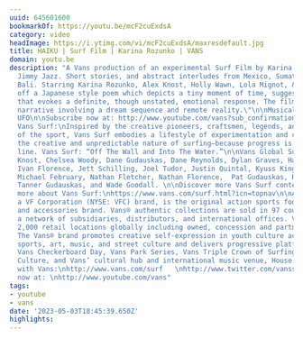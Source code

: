 ```yaml
---
uuid: 645601600
bookmarkOf: https://youtu.be/mcF2cuExdsA
category: video
headImage: https://i.ytimg.com/vi/mcF2cuExdsA/maxresdefault.jpg
title: HAIKU | Surf Film | Karina Rozunko | VANS
domain: youtu.be
description: "A Vans production of an experimental Surf Film by Karina Rozunko and
  Jimmy Jazz. Short stories, and abstract interludes from Mexico, Sumatra, Japan and
  Bali. Starring Karina Rozunko, Alex Knost, Holly Wawn, Lola Mignot, & friends Based
  off a Japanese style poem which depicts a tiny moment of time, suggestive of nature
  that evokes a definite, though unstated, emotional response. The film is a loose
  narrative involving a dream sequence and remote reality.\"\n\nMusical score by Monde
  UFO\n\nSubscribe now at: http://www.youtube.com/vans?sub_confirmation=1\n\nAbout
  Vans Surf:\nInspired by the creative pioneers, craftsmen, legends, and true icons
  of the sport, Vans Surf embodies a lifestyle of experimentation and championing
  the creative and unpredictable nature of surfing—because progress is never a straight
  line. Vans Surf: “Off The Wall and Into The Water.”\n\nVans Global Surf Team: Alex
  Knost, Chelsea Woody, Dane Gudauskas, Dane Reynolds, Dylan Graves, Harry Bryant,
  Ivan Florence, Jett Schilling, Joel Tudor, Justin Quintal, Kyuss King, Leila Hurst,
  Michael February, Nathan Fletcher, Nathan Florence,  Pat Gudauskas, Rasmus King,
  Tanner Gudauskas, and Wade Goodall. \n\nDiscover more Vans Surf content:\nhttps://youtube.com/playlist?list=PL9F49ECDEA9831DED\n \nLearn
  more about Vans Surf:\nhttps://www.vans.com/surf.html?icn=topnav\n\nAbout Vans:\nVans®,
  a VF Corporation (NYSE: VFC) brand, is the original action sports footwear, apparel,
  and accessories brand. Vans® authentic collections are sold in 97 countries through
  a network of subsidiaries, distributors, and international offices. Vans® has over
  2,000 retail locations globally including owned, concession and partnership doors.
  The Vans® brand promotes creative self-expression in youth culture across action
  sports, art, music, and street culture and delivers progressive platforms such as
  Vans Checkerboard Day, Vans Park Series, Vans Triple Crown of Surfing®, Vans Custom
  Culture, and Vans’ cultural hub and international music venue, House of Vans.\n\nConnect
  with Vans:\nhttp://www.vans.com/surf   \nhttp://www.twitter.com/vanssurf\nhttp://www.instagram.com/vanssurf\nhttp://www.tiktok.com/@vans\n \nSubscribe
  now at: \nhttp://www.youtube.com/vans"
tags:
- youtube
- vans
date: '2023-05-03T18:45:39.650Z'
highlights: 
---
```




